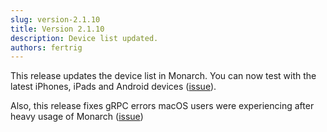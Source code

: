 ```yaml
---
slug: version-2.1.10
title: Version 2.1.10
description: Device list updated.
authors: fertrig
---
```


This release updates the device list in Monarch. You can now
test with the latest iPhones, iPads and Android devices 
([issue](https://github.com/Dropsource/monarch/issues/107)).

Also, this release fixes gRPC errors macOS users were experiencing
after heavy usage of Monarch ([issue](https://github.com/Dropsource/monarch/issues/106))
